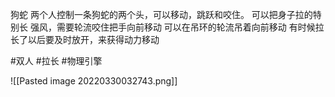
狗蛇
两个人控制一条狗蛇的两个头，可以移动，跳跃和咬住。
可以把身子拉的特别长
强风，需要轮流咬住把手向前移动
可以在吊环的轮流吊着向前移动
有时候拉长了以后要及时放开，来获得动力移动

#双人 #拉长 #物理引擎 

![[Pasted image 20220330032743.png]]